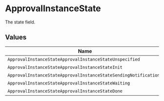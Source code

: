 # ApprovalInstanceState

The state field.


## Values

| Name                                                             | Value                                                            |
| ---------------------------------------------------------------- | ---------------------------------------------------------------- |
| `ApprovalInstanceStateApprovalInstanceStateUnspecified`          | APPROVAL_INSTANCE_STATE_UNSPECIFIED                              |
| `ApprovalInstanceStateApprovalInstanceStateInit`                 | APPROVAL_INSTANCE_STATE_INIT                                     |
| `ApprovalInstanceStateApprovalInstanceStateSendingNotifications` | APPROVAL_INSTANCE_STATE_SENDING_NOTIFICATIONS                    |
| `ApprovalInstanceStateApprovalInstanceStateWaiting`              | APPROVAL_INSTANCE_STATE_WAITING                                  |
| `ApprovalInstanceStateApprovalInstanceStateDone`                 | APPROVAL_INSTANCE_STATE_DONE                                     |